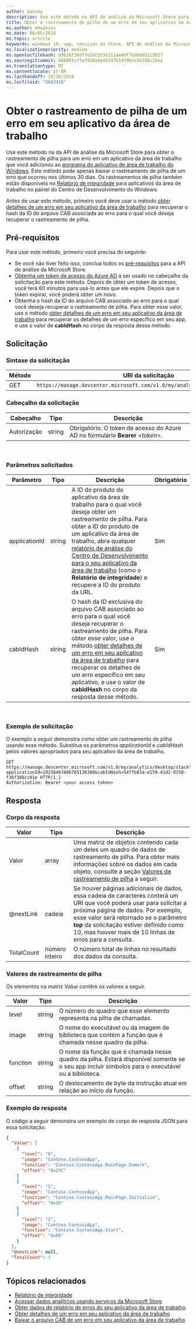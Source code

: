 ```yaml
---
author: Xansky
description: Use este método na API de análise da Microsoft Store para obter os rastreamentos de pilha de um erro em seu aplicativo da área de trabalho.
title: Obter o rastreamento de pilha de um erro em seu aplicativo da área de trabalho
ms.author: mhopkins
ms.date: 06/05/2018
ms.topic: article
keywords: windows 10, uwp, serviços da Store, API de análise da Microsoft Store, rastreamento de pilha, erro, aplicativo da área de trabalho
ms.localizationpriority: medium
ms.openlocfilehash: b9b26f36d7fe2dc553e211ae48f7bd66651c5827
ms.sourcegitcommit: 086001cffaf436e6e4324761d59bcc5e598c15ea
ms.translationtype: MT
ms.contentlocale: pt-BR
ms.lasthandoff: 10/26/2018
ms.locfileid: "5682416"
---
```

# <a name="get-the-stack-trace-for-an-error-in-your-desktop-application"></a>Obter o rastreamento de pilha de um erro em seu aplicativo da área de trabalho

Use este método na da API de análise da Microsoft Store para obter o rastreamento de pilha para um erro em um aplicativo da área de trabalho que você adicionou ao [programa do aplicativo de área de trabalho do Windows](https://msdn.microsoft.com/library/windows/desktop/mt826504). Este método pode apenas baixar o rastreamento de pilha de um erro que ocorreu nos últimos 30 dias. Os rastreamentos de pilha também estão disponíveis no [Relatório de integridade](https://msdn.microsoft.com/library/windows/desktop/mt826504) para aplicativos da área de trabalho no painel do Centro de Desenvolvimento do Windows.

Antes de usar este método, primeiro você deve usar o método [obter detalhes de um erro em seu aplicativo da área de trabalho](get-details-for-an-error-in-your-desktop-application.md) para recuperar o hash da ID do arquivo CAB associada ao erro para o qual você deseja recuperar o rastreamento de pilha.

## <a name="prerequisites"></a>Pré-requisitos


Para usar este método, primeiro você precisa do seguinte:

* Se você não tiver feito isso, conclua todos os [pré-requisitos](access-analytics-data-using-windows-store-services.md#prerequisites) para a API de análise da Microsoft Store.
* [Obtenha um token de acesso do Azure AD](access-analytics-data-using-windows-store-services.md#obtain-an-azure-ad-access-token) a ser usado no cabeçalho da solicitação para este método. Depois de obter um token de acesso, você terá 60 minutos para usá-lo antes que ele expire. Depois que o token expirar, você poderá obter um novo.
* Obtenha o hash da ID do arquivo CAB associado ao erro para o qual você deseja recuperar o rastreamento de pilha. Para obter esse valor, use o método [obter detalhes de um erro em seu aplicativo da área de trabalho](get-details-for-an-error-in-your-desktop-application.md) para recuperar os detalhes de um erro específico em seu app, e use o valor de **cabIdHash** no corpo da resposta desse método.

## <a name="request"></a>Solicitação


### <a name="request-syntax"></a>Sintaxe da solicitação

| Método | URI da solicitação                                                          |
|--------|----------------------------------------------------------------------|
| GET    | ```https://manage.devcenter.microsoft.com/v1.0/my/analytics/desktop/stacktrace``` |


### <a name="request-header"></a>Cabeçalho da solicitação

| Cabeçalho        | Tipo   | Descrição                                                                 |
|---------------|--------|-----------------------------------------------------------------------------|
| Autorização | string | Obrigatório. O token de acesso do Azure AD no formulário **Bearer** &lt;*token*&gt;. |
 

### <a name="request-parameters"></a>Parâmetros solicitados

| Parâmetro        | Tipo   |  Descrição      |  Obrigatório  |
|---------------|--------|---------------|------|
| applicationId | string | A ID do produto do aplicativo da área de trabalho para o qual você deseja obter um rastreamento de pilha. Para obter a ID do produto de um aplicativo da área de trabalho, abra qualquer [relatório de análise do Centro de Desenvolvimento para o seu aplicativo da área de trabalho](https://msdn.microsoft.com/library/windows/desktop/mt826504) (como o **Relatório de integridade**) e recupere a ID do produto da URL. |  Sim  |
| cabIdHash | string | O hash da ID exclusiva do arquivo CAB associado ao erro para o qual você deseja recuperar o rastreamento de pilha. Para obter esse valor, use o método [obter detalhes de um erro em seu aplicativo da área de trabalho](get-details-for-an-error-in-your-desktop-application.md) para recuperar os detalhes de um erro específico em seu aplicativo, e use o valor de **cabIdHash** no corpo da resposta desse método. |  Sim  |

 
### <a name="request-example"></a>Exemplo de solicitação

O exemplo a seguir demonstra como obter um rastreamento de pilha usando esse método. Substitua os parâmetros *applicationId* e *cabIdHash* pelos valores apropriados para seu aplicativo da área de trabalho.

```syntax
GET https://manage.devcenter.microsoft.com/v1.0/my/analytics/desktop/stacktrace?applicationId=10238467886765136388&cabIdHash=54ffb83a-e159-41d2-8158-f36f306cc01e HTTP/1.1
Authorization: Bearer <your access token>
```

## <a name="response"></a>Resposta


### <a name="response-body"></a>Corpo da resposta

| Valor      | Tipo    | Descrição                  |
|------------|---------|--------------------------------|
| Valor      | array   | Uma matriz de objetos contendo cada um deles um quadro de dados de rastreamento de pilha. Para obter mais informações sobre os dados em cada objeto, consulte a seção [Valores de rastreamento de pilha](#stack-trace-values) a seguir. |
| @nextLink  | cadeia  | Se houver páginas adicionais de dados, essa cadeia de caracteres conterá um URI que você poderá usar para solicitar a próxima página de dados. Por exemplo, esse valor será retornado se o parâmetro **top** da solicitação estiver definido como 10, mas houver mais de 10 linhas de erros para a consulta. |
| TotalCount | número inteiro | O número total de linhas no resultado dos dados da consulta.          |


### <a name="stack-trace-values"></a>Valores de rastreamento de pilha

Os elementos na matriz *Value* contêm os valores a seguir.

| Valor           | Tipo    | Descrição      |
|-----------------|---------|----------------|
| level            | string  |  O número do quadro que esse elemento representa na pilha de chamadas.  |
| image   | string  |   O nome do executável ou da imagem de biblioteca que contém a função que é chamada nesse quadro da pilha.           |
| function | string  |  O nome da função que é chamada nesse quadro da pilha. Estará disponível somente se o seu app incluir símbolos para o executável ou a biblioteca.              |
| offset     | string  |  O deslocamento de byte da instrução atual em relação ao início da função.      |


### <a name="response-example"></a>Exemplo de resposta

O código a seguir demonstra um exemplo de corpo de resposta JSON para essa solicitação.

```json
{
  "Value": [
    {
      "level": "0",
      "image": "Contoso.ContosoApp",
      "function": "Contoso.ContosoApp.MainPage.DoWork",
      "offset": "0x25C"
    }
    {
      "level": "1",
      "image": "Contoso.ContosoApp",
      "function": "Contoso.ContosoApp.MainPage.Initialize",
      "offset": "0x26"
    }
    {
      "level": "2",
      "image": "Contoso.ContosoApp",
      "function": "Contoso.ContosoApp.Start",
      "offset": "0x66"
    }
  ],
  "@nextLink": null,
  "TotalCount": 3
}

```

## <a name="related-topics"></a>Tópicos relacionados

* [Relatório de integridade](../publish/health-report.md)
* [Acessar dados analíticos usando serviços da Microsoft Store](access-analytics-data-using-windows-store-services.md)
* [Obter dados de relatório de erros do seu aplicativo da área de trabalho](get-desktop-application-error-reporting-data.md)
* [Obter detalhes de um erro em seu aplicativo da área de trabalho](get-details-for-an-error-in-your-desktop-application.md)
* [Baixar o arquivo CAB de um erro em seu aplicativo da área de trabalho](download-the-cab-file-for-an-error-in-your-desktop-application.md)
